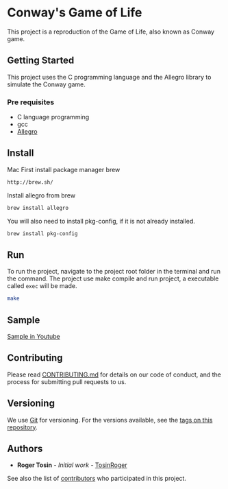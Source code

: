 # Conway's Game of Life

This project is a reproduction of the Game of Life, also known as Conway game.

## Getting Started

This project uses the C programming language and the Allegro library to simulate the Conway game.

### Pre requisites
* C language programming
* gcc
* [Allegro](https://liballeg.org/index.html)

## Install

Mac
First install package manager brew

```bash
http://brew.sh/
```

Install allegro from brew

```bash
brew install allegro
```

You will also need to install pkg-config, if it is not already installed.

```bash
brew install pkg-config
```

## Run

To run the project, navigate to the project root folder in the terminal and run the command. The project use make compile and run project, a executable called `exec` will be made.

```bash
make
```


## Sample 
[Sample in Youtube](https://youtu.be/jeI9Ezkeg7A)


## Contributing 

Please read [CONTRIBUTING.md](https://gist.github.com/PurpleBooth/b24679402957c63ec426) for details on our code of conduct, and the process for submitting pull requests to us.

## Versioning

We use [Git](https://git-scm.com/) for versioning. For the versions available, see the [tags on this repository](https://github.com/TosinRoger/Conway-s-Game-of-Life/tags). 

## Authors

* **Roger Tosin** - *Initial work* - [TosinRoger](https://github.com/TosinRoger)

See also the list of [contributors](https://github.com/TosinRoger/Conway-s-Game-of-Life/graphs/contributors) who participated in this project.
